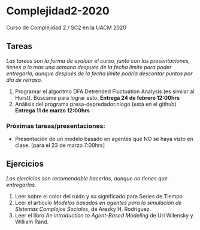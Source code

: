 ﻿# Complejidad2-2020
Curso de Complejidad 2 / SC2 en la UACM 2020

## Tareas 
*Las tareas son la forma de evaluar el curso, junto con las presentaciones, tienes a lo mas una semana después de la fecha límite para poder entregarla, aunque después de la fecha límite podría descontar puntos por día de retraso.*
1. Programar el algoritmo DFA Detrended Fluctuation Analysis (es similar al Hurst). Búscame para lograr esto. **Entrega 24 de febrero 12:00hrs**
2. Análisis del programa presa-depredador.nlogo (está en el github) **Entrega 11 de marzo 12:00hrs**

### Próximas tareas/presentaciones:
* Presentación de un modelo basado en agentes que NO se haya visto en clase. [para el 23 de marzo 7:00hrs] 
## Ejercicios
*Los ejercicios son recomendable hacerlos, aunque no tienes que entregarlos.*
1. Leer sobre el color del ruido y su significado para Series de Tiempo
2. Leer el artículo *Modelos basados en agentes para la simulación de Sistemas Complejos Sociales*, de Arezky H. Rodríguez.
3. Leer el libro *An introduction to Agent-Based Modeling* de Uri Wilensky y William Rand.
